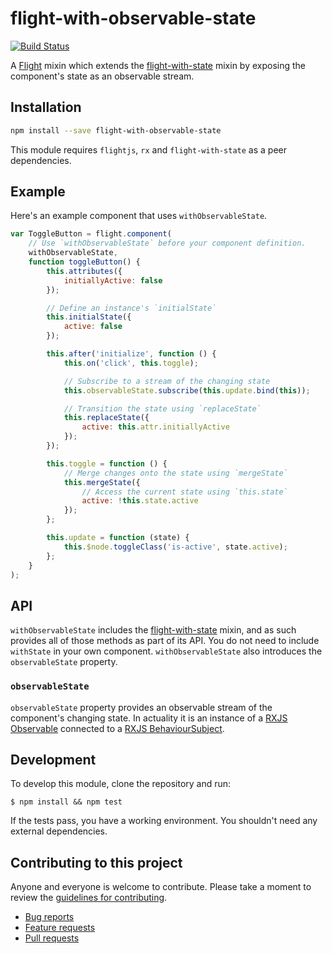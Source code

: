 # flight-with-observable-state

[![Build Status](https://secure.travis-ci.org/flightjs/flight-with-observable-state.svg)](http://travis-ci.org/flightjs/flight-with-observable-state)

A [Flight](https://github.com/flightjs/flight) mixin which extends the [flight-with-state](https://github.com/flightjs/flight-with-state) mixin by exposing the component's state as an observable stream.

## Installation

```bash
npm install --save flight-with-observable-state
```

This module requires `flightjs`, `rx` and `flight-with-state` as a peer dependencies.

## Example

Here's an example component that uses `withObservableState`.

```js
var ToggleButton = flight.component(
    // Use `withObservableState` before your component definition.
    withObservableState,
    function toggleButton() {
        this.attributes({
            initiallyActive: false
        });

        // Define an instance's `initialState`
        this.initialState({
            active: false
        });

        this.after('initialize', function () {
            this.on('click', this.toggle);

            // Subscribe to a stream of the changing state
            this.observableState.subscribe(this.update.bind(this));

            // Transition the state using `replaceState`
            this.replaceState({
                active: this.attr.initiallyActive
            });
        });

        this.toggle = function () {
            // Merge changes onto the state using `mergeState`
            this.mergeState({
                // Access the current state using `this.state`
                active: !this.state.active
            });
        };

        this.update = function (state) {
            this.$node.toggleClass('is-active', state.active);
        };
    }
);
```


## API

`withObservableState` includes the [flight-with-state](https://github.com/flightjs/flight-with-state) mixin, and as such provides all of those methods as part of its API. You do not need to include `withState` in your own component. `withObservableState` also introduces the `observableState` property.

### `observableState`

`observableState` property provides an observable stream of the component's changing state. In actuality it is an instance of a [RXJS Observable](https://github.com/Reactive-Extensions/RxJS/blob/master/doc/api/core/observable.md) connected to a [RXJS BehaviourSubject](https://github.com/Reactive-Extensions/RxJS/blob/master/doc/api/subjects/behaviorsubject.md).

## Development

To develop this module, clone the repository and run:

```
$ npm install && npm test
```

If the tests pass, you have a working environment. You shouldn't need any external dependencies.

## Contributing to this project

Anyone and everyone is welcome to contribute. Please take a moment to
review the [guidelines for contributing](CONTRIBUTING.md).

* [Bug reports](CONTRIBUTING.md#bugs)
* [Feature requests](CONTRIBUTING.md#features)
* [Pull requests](CONTRIBUTING.md#pull-requests)
